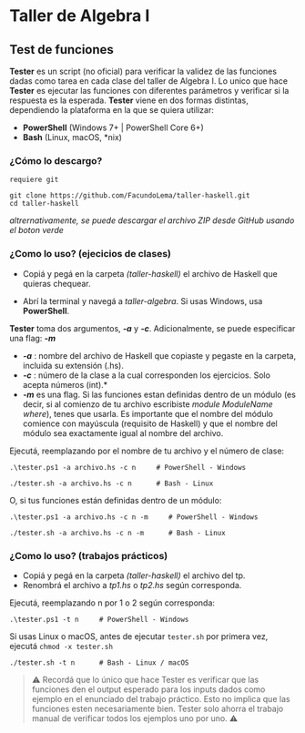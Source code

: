 # Taller de Algebra I #

## Test de funciones ###

**Tester** es un script (no oficial) para verificar la validez de las funciones dadas como tarea en cada clase del taller de Algebra I. Lo unico que hace **Tester** es ejecutar las funciones con diferentes parámetros y verificar si la respuesta es la esperada. **Tester** viene en dos formas distintas, dependiendo la plataforma en la que se quiera utilizar:
- **PowerShell** (Windows 7+ | PowerShell Core 6+)
- **Bash** (Linux, macOS, *nix)

### ¿Cómo lo descargo? ### 
`requiere git`

```
git clone https://github.com/FacundoLema/taller-haskell.git
cd taller-haskell
```
*altrernativamente, se puede descargar el archivo ZIP desde GitHub usando el boton verde*

### ¿Como lo uso? (ejecicios de clases) ###
- Copiá y pegá en la carpeta *(taller-haskell)* el archivo de Haskell que quieras chequear.

- Abrí la terminal y navegá a *taller-algebra*. Si usas Windows, usa **PowerShell**.

**Tester** toma dos argumentos, ***-a*** y ***-c***. Adicionalmente, se puede especificar una flag: ***-m***
- ***-a*** : nombre del archivo de Haskell que copiaste y pegaste en la carpeta, incluida su extensión (.hs). 
- ***-c*** : número de la clase a la cual corresponden los ejercicios. Solo acepta números (int).*
- ***-m*** es una flag. Si las funciones estan definidas dentro de un módulo (es decir, si al comienzo de tu archivo escribiste *module ModuleName where*), tenes que usarla. Es importante que el nombre del módulo comience con mayúscula (requisito de Haskell) y que el nombre del módulo sea exactamente igual al nombre del archivo.

Ejecutá, reemplazando por el nombre de tu archivo y el número de clase:
```
.\tester.ps1 -a archivo.hs -c n     # PowerShell - Windows
```
```
./tester.sh -a archivo.hs -c n      # Bash - Linux
```
O, si tus funciones están definidas dentro de un módulo:
```
.\tester.ps1 -a archivo.hs -c n -m     # PowerShell - Windows
```
```
./tester.sh -a archivo.hs -c n -m      # Bash - Linux
```

### ¿Como lo uso? (trabajos prácticos) ###

- Copiá y pegá en la carpeta *(taller-haskell)* el archivo del tp.
- Renombrá el archivo a *tp1.hs* o *tp2.hs* según corresponda.

Ejecutá, reemplazando n por 1 o 2 según corresponda:
```
.\tester.ps1 -t n     # PowerShell - Windows
```
Si usas Linux o macOS, antes de ejecutar `tester.sh` por primera vez, ejecutá `chmod -x tester.sh`
```
./tester.sh -t n      # Bash - Linux / macOS
```


> ⚠️ Recordá que lo único que hace Tester es verificar que las funciones den el output esperado para los inputs dados como ejemplo en el enunciado del trabajo práctico. Esto no implica que las funciones esten necesariamente bien. Tester solo ahorra el trabajo manual de verificar todos los ejemplos uno por uno. ⚠️
